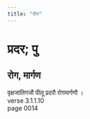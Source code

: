 ```yaml
---
title: "रोग"
---
```


# प्रदर; पु
## रोग, मार्गण
वृक्षजातिगजौ पीलू प्रदरौ रोगमार्गणौ ।<br />verse 3.1.1.10<br />page 0014

